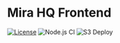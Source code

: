 # Mira HQ Frontend

[![License](https://img.shields.io/github/license/mira-hq/frontend)](https://github.com/mira-hq/frontend/LICENSE)
![Node.js CI](https://github.com/mira-hq/frontend/workflows/Node.js%20CI/badge.svg)
![S3 Deploy](https://github.com/mira-hq/frontend/workflows/S3%20Deploy/badge.svg)
